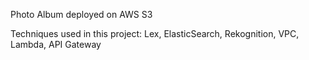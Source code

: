 Photo Album deployed on AWS S3

Techniques used in this project: Lex, ElasticSearch, Rekognition, VPC, Lambda, API Gateway

